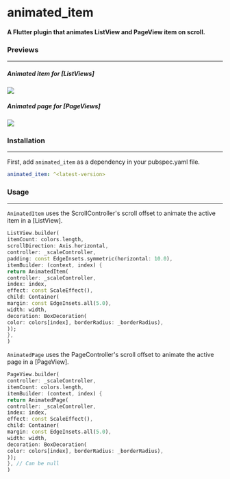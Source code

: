 # animated_item

#### A Flutter plugin that animates ListView and PageView item on scroll.

### Previews
---  

##### Animated item for [ListViews]

![](https://github.com/Conezi/animated_item/blob/main/demo/animated_item_preview.gif?raw=true)

##### Animated page for [PageViews]

![](https://github.com/Conezi/animated_item/blob/main/demo/animated_page_preview.gif?raw=true)

### Installation
---  

First, add `animated_item` as a dependency in your pubspec.yaml file.

```yaml
animated_item: ^<latest-version>
```

### Usage
---  
`AnimatedItem` uses the ScrollController's scroll offset to animate the active item in a [ListView].

```dart
ListView.builder(
itemCount: colors.length,
scrollDirection: Axis.horizontal,
controller: _scaleController,
padding: const EdgeInsets.symmetric(horizontal: 10.0),
itemBuilder: (context, index) {
return AnimatedItem(
controller: _scaleController,
index: index,
effect: const ScaleEffect(),
child: Container(
margin: const EdgeInsets.all(5.0),
width: width,
decoration: BoxDecoration(
color: colors[index], borderRadius: _borderRadius),
));
},
)
``` 

`AnimatedPage` uses the PageController's scroll offset to animate the active page in a [PageView].

```dart
PageView.builder(
controller: _scaleController,
itemCount: colors.length,
itemBuilder: (context, index) {
return AnimatedPage(
controller: _scaleController,
index: index,
effect: const ScaleEffect(),
child: Container(
margin: const EdgeInsets.all(5.0),
width: width,
decoration: BoxDecoration(
color: colors[index], borderRadius: _borderRadius),
));
}, // Can be null
)
```  